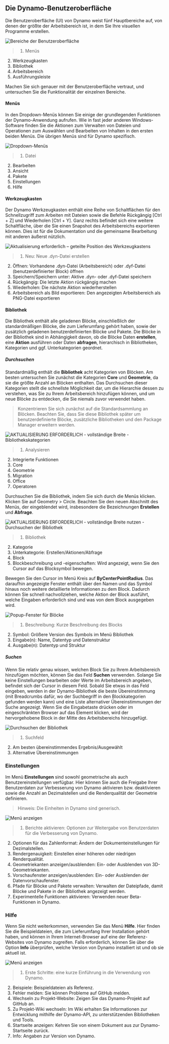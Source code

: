

## Die Dynamo-Benutzeroberfläche

Die Benutzeroberfläche (UI) von Dynamo weist fünf Hauptbereiche auf, von denen der größte der Arbeitsbereich ist, in dem Sie Ihre visuellen Programme erstellen.

![Bereiche der Benutzeroberfläche](images/2-2/01-UI-Regions.jpg)

> 1. Menüs
2. Werkzeugkasten
3. Bibliothek
4. Arbeitsbereich
5. Ausführungsleiste

Machen Sie sich genauer mit der Benutzeroberfläche vertraut, und untersuchen Sie die Funktionalität der einzelnen Bereiche.

#### Menüs

In den Dropdown-Menüs können Sie einige der grundlegenden Funktionen der Dynamo-Anwendung aufrufen. Wie in fast jeder anderen Windows-Software finden Sie die Aktionen zum Verwalten von Dateien und Operationen zum Auswählen und Bearbeiten von Inhalten in den ersten beiden Menüs. Die übrigen Menüs sind für Dynamo spezifisch.

![Dropdown-Menüs](images/2-2/02-Menus.jpg)

> 1. Datei
2. Bearbeiten
3. Ansicht
4. Pakete
5. Einstellungen
6. Hilfe

#### Werkzeugkasten

Der Dynamo Werkzeugkasten enthält eine Reihe von Schaltflächen für den Schnellzugriff zum Arbeiten mit Dateien sowie die Befehle Rückgängig [Ctrl + Z] und Wiederholen [Ctrl + Y]. Ganz rechts befindet sich eine weitere Schaltfläche, über die Sie einen Snapshot des Arbeitsbereichs exportieren können. Dies ist für die Dokumentation und die gemeinsame Bearbeitung mit anderen äußerst nützlich.

![Aktualisierung erforderlich – geteilte Position des Werkzeugkastens](images/2-2/03-Toolbar.jpg)

> 1. Neu: Neue .dyn-Datei erstellen
2. Öffnen: Vorhandene .dyn-Datei (Arbeitsbereich) oder .dyf-Datei (benutzerdefinierter Block) öffnen
3. Speichern/Speichern unter: Aktive .dyn- oder .dyf-Datei speichern
4. Rückgängig: Die letzte Aktion rückgängig machen
5. Wiederholen: Die nächste Aktion wiederherstellen
6. Arbeitsbereich als Bild exportieren: Den angezeigten Arbeitsbereich als PNG-Datei exportieren

#### Bibliothek

Die Bibliothek enthält alle geladenen Blöcke, einschließlich der standardmäßigen Blöcke, die zum Lieferumfang gehört haben, sowie der zusätzlich geladenen benutzerdefinierten Blöcke und Pakete. Die Blöcke in der Bibliothek sind in Abhängigkeit davon, ob die Blöcke Daten **erstellen**, eine **Aktion** ausführen oder Daten **abfragen**, hierarchisch in Bibliotheken, Kategorien und ggf. Unterkategorien geordnet.

##### Durchsuchen

Standardmäßig enthält die **Bibliothek** acht Kategorien von Blöcken. Am besten untersuchen Sie zunächst die Kategorien **Core** und **Geometrie**, da sie die größte Anzahl an Blöcken enthalten. Das Durchsuchen dieser Kategorien stellt die schnellste Möglichkeit dar, um die Hierarchie dessen zu verstehen, was Sie zu Ihrem Arbeitsbereich hinzufügen können, und um neue Blöcke zu entdecken, die Sie niemals zuvor verwendet haben.

> Konzentrieren Sie sich zunächst auf die Standardsammlung an Blöcken. Beachten Sie, dass Sie diese Bibliothek später um benutzerdefinierte Blöcke, zusätzliche Bibliotheken und den Package Manager erweitern werden.

![AKTUALISIERUNG ERFORDERLICH - vollständige Breite - Bibliothekskategorien](images/2-2/04-LibraryCategories.jpg)

> 1. Analysieren
2. Integrierte Funktionen
3. Core
4. Geometrie
5. Migration
6. Office
7. Operatoren

Durchsuchen Sie die Bibliothek, indem Sie sich durch die Menüs klicken. Klicken Sie auf Geometry > Circle. Beachten Sie den neuen Abschnitt des Menüs, der eingeblendet wird, insbesondere die Bezeichnungen **Erstellen** und **Abfrage**.

![AKTUALISIERUNG ERFORDERLICH - vollständige Breite nutzen - Durchsuchen der Bibliothek](images/2-2/05-LibraryBrowsing.jpg)

> 1. Bibliothek
2. Kategorie
3. Unterkategorie: Erstellen/Aktionen/Abfrage
4. Block
5. Blockbeschreibung und -eigenschaften: Wird angezeigt, wenn Sie den Cursor auf das Blocksymbol bewegen.

Bewegen Sie den Cursor im Menü Kreis auf **ByCenterPointRadius**. Das daraufhin angezeigte Fenster enthält über den Namen und das Symbol hinaus noch weitere detaillierte Informationen zu dem Block. Dadurch können Sie schnell nachvollziehen, welche Aktion der Block ausführt, welche Eingaben erforderlich sind und was von dem Block ausgegeben wird.

![Popup-Fenster für Blöcke](images/2-2/06-NodePopup.jpg)

> 1. Beschreibung: Kurze Beschreibung des Blocks
2. Symbol: Größere Version des Symbols im Menü Bibliothek
3. Eingabe(n): Name, Datentyp und Datenstruktur
4. Ausgabe(n): Datentyp und Struktur

##### Suchen

Wenn Sie relativ genau wissen, welchen Block Sie zu Ihrem Arbeitsbereich hinzufügen möchten, können Sie das Feld **Suchen** verwenden. Solange Sie keine Einstellungen bearbeiten oder Werte im Arbeitsbereich angeben, befindet sich der Cursor in diesem Feld. Sobald Sie etwas in das Feld eingeben, werden in der Dynamo-Bibliothek die beste Übereinstimmung (mit Breadcrumbs dafür, wo der Suchbegriff in den Blockkategorien gefunden werden kann) und eine Liste alternativer Übereinstimmungen der Suche angezeigt. Wenn Sie die Eingabetaste drücken oder im eingeschränkten Browser auf das Element klicken, wird der hervorgehobene Block in der Mitte des Arbeitsbereichs hinzugefügt.

![Durchsuchen der Bibliothek](images/2-2/07-LibrarySearching.jpg)

> 1. Suchfeld
2. Am besten übereinstimmendes Ergebnis/Ausgewählt
3. Alternative Übereinstimmungen

### Einstellungen

Im Menü **Einstellungen** sind sowohl geometrische als auch Benutzereinstellungen verfügbar. Hier können Sie auch die Freigabe Ihrer Benutzerdaten zur Verbesserung von Dynamo aktivieren bzw. deaktivieren sowie die Anzahl an Dezimalstellen und die Renderqualität der Geometrie definieren.

> Hinweis: Die Einheiten in Dynamo sind generisch.

![Menü anzeigen](images/2-2/08-Settings.jpg)

> 1. Berichte aktivieren: Optionen zur Weitergabe von Benutzerdaten für die Verbesserung von Dynamo.
2. Optionen für das Zahlenformat: Ändern der Dokumenteinstellungen für Dezimalstellen.
3. Rendergenauigkeit: Einstellen einer höheren oder niedrigen Renderqualität.
4. Geometriekanten anzeigen/ausblenden: Ein- oder Ausblenden von 3D-Geometriekanten.
5. Vorschaufenster anzeigen/ausblenden: Ein- oder Ausblenden der Datenvorschaufenster.
6. Pfade für Blöcke und Pakete verwalten: Verwalten der Dateipfade, damit Blöcke und Pakete in der Bibliothek angezeigt werden.
7. Experimentelle Funktionen aktivieren: Verwenden neuer Beta-Funktionen in Dynamo.

### Hilfe

Wenn Sie nicht weiterkommen, verwenden Sie das Menü **Hilfe**. Hier finden Sie die Beispieldateien, die zum Lieferumfang Ihrer Installation gehört haben, und können in Ihrem Internet-Browser auf eine der Referenz-Websites von Dynamo zugreifen. Falls erforderlich, können Sie über die Option **Info** überprüfen, welche Version von Dynamo installiert ist und ob sie aktuell ist.

![Menü anzeigen](images/2-2/09-Help.jpg)

> 1. Erste Schritte: eine kurze Einführung in die Verwendung von Dynamo.
2. Beispiele: Beispieldateien als Referenz.
3. Fehler melden: Sie können Probleme auf GitHub melden.
4. Wechseln zu Projekt-Website: Zeigen Sie das Dynamo-Projekt auf GitHub an.
5. Zu Projekt-Wiki wechseln: Im Wiki erhalten Sie Informationen zur Entwicklung mithilfe der Dynamo-API, zu unterstützenden Bibliotheken und Tools.
6. Startseite anzeigen: Kehren Sie von einem Dokument aus zur Dynamo-Startseite zurück.
7. Info: Angaben zur Version von Dynamo.

